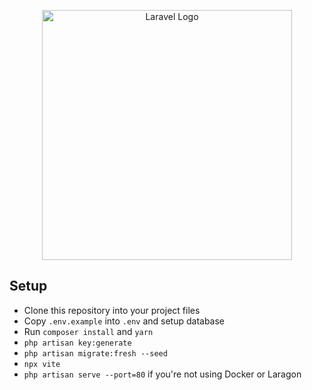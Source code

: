 <p align="center"><a href="https://laravel.com" target="_blank"><img src="https://raw.githubusercontent.com/laravel/art/master/logo-lockup/5%20SVG/2%20CMYK/1%20Full%20Color/laravel-logolockup-cmyk-red.svg" width="400" alt="Laravel Logo"></a></p>


## Setup

- Clone this repository into your project files
- Copy `.env.example` into `.env` and setup database 
- Run `composer install` and `yarn`
- `php artisan key:generate`
- `php artisan migrate:fresh --seed`
- `npx vite`
- `php artisan serve --port=80` if you're not using Docker or Laragon
